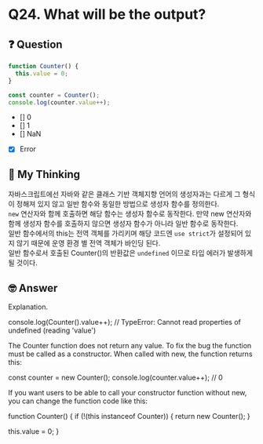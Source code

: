 # Q24. What will be the output?

## ❓ Question

```js
function Counter() {
  this.value = 0;
}

const counter = Counter();
console.log(counter.value++);
```

- [] 0
- [] 1
- [] NaN
- [x] Error

## 🤔 My Thinking

자바스크립트에선 자바와 같은 클래스 기반 객체지향 언어의 생성자과는 다르게 그 형식이 정해져 있지 않고 일반 함수와 동일한 방법으로 생성자 함수를 정의한다. <br />
`new` 연산자와 함께 호출하면 해당 함수는 생성자 함수로 동작한다. 만약 new 연산자와 함께 생성자 함수를 호출하지 않으면 생성자 함수가 아니라 일반 함수로 동작한다. <br />
일반 함수에서의 this는 전역 객체를 가리키며 해당 코드엔 `use strict`가 설정되어 있지 않기 때문에 운영 환경 별 전역 객체가 바인딩 된다. <br />
일반 함수로서 호출된 Counter()의 반환값은 `undefined` 이므로 타입 에러가 발생하게 될 것이다.

## 🤓 Answer

Explanation.

console.log(Counter().value++);
// TypeError: Cannot read properties of undefined (reading 'value')

The Counter function does not return any value. To fix the bug the function must be called as a constructor. When called with new, the function returns this:

const counter = new Counter();
console.log(counter.value++); // 0

If you want users to be able to call your constructor function without new, you can change the function code like this:

function Counter() {
if (!(this instanceof Counter)) {
return new Counter();
}

this.value = 0;
}
